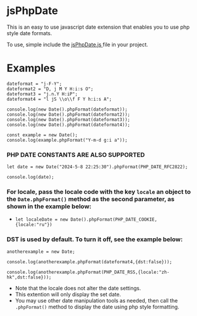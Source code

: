 # jsPhpDate
This is an easy to use javascript date extension that enables you to use php style date formats.

To use, simple include the [ jsPhpDate.js ](https://github.com/perfectcode1/jsPhpDate/blob/94cd1d3dbd66925e1a7c5cc930c8ec47d50d6630/jsPhpDate.min.js)  file in your project.

# Examples
```
dateformat = "j-F-Y";
dateformat2 = "D, j M Y H:i:s O";
dateformat3 = "j.n.Y H:iP";
dateformat4 = "l jS \\o\\f F Y h:i:s A";

console.log(new Date().phpFormat(dateformat));
console.log(new Date().phpFormat(dateformat2));
console.log(new Date().phpFormat(dateformat3));
console.log(new Date().phpFormat(dateformat4));

const example = new Date();
console.log(example.phpFormat("Y-m-d g:i a"));
```


### PHP DATE CONSTANTS ARE ALSO SUPPORTED
```
let date = new Date("2024-5-8 22:25:30").phpFormat(PHP_DATE_RFC2822);

console.log(date);
```

### For locale, pass the locale code with the key `locale` an object to the `Date.phpFormat()` method as the second parameter, as shown in the example below:

+ `let localeDate = new Date().phpFormat(PHP_DATE_COOKIE,{locale:"ru"})`

### DST is used by default. To turn it off, see the example below:
```
anotherexample = new Date;

console.log(anotherexample.phpFormat(dateformat4,{dst:false}));

console.log(anotherexample.phpFormat(PHP_DATE_RSS,{locale:"zh-hk",dst:false}));
```

+ Note that the locale does not alter the date settings.
+ This extention will only display the set date.
+ You may use other date manipulation tools as needed, then call the `.phpFormat()` method to display the date using php style formatting.



